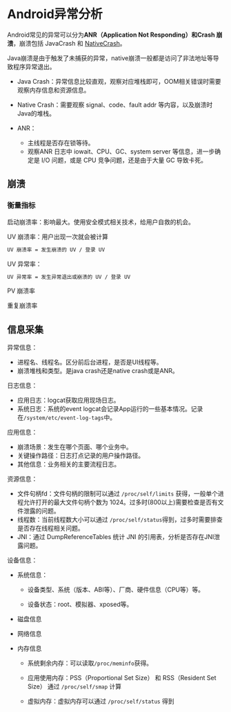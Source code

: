 # Android异常分析

Android常见的异常可以分为**ANR（Application Not Responding）**和**Crash 崩溃**，崩溃包括 JavaCrash 和 [NativeCrash](./Android异常分析之NativeCrash.md)。

Java崩溃是由于触发了未捕获的异常，native崩溃一般都是访问了非法地址等导致程序异常退出。

* Java Crash：异常信息比较直观，观察对应堆栈即可，OOM相关错误时需要观察内存信息和资源信息。

* Native Crash：需要观察 signal、code、fault addr 等内容，以及崩溃时Java的堆栈。
* ANR：
  * 主线程是否存在锁等待。
  * 观察ANR 日志中 iowait、CPU、GC、system server 等信息，进一步确定是 I/O 问题，或是 CPU 竞争问题，还是由于大量 GC 导致卡死。

## 崩溃

### 衡量指标

启动崩溃率：影响最大。使用安全模式相关技术，给用户自救的机会。

UV 崩溃率：用户出现一次就会被计算

```tex
UV 崩溃率 = 发生崩溃的 UV / 登录 UV
```

UV 异常率：

```tex
UV 异常率 = 发生异常退出或崩溃的 UV / 登录 UV
```

PV 崩溃率

重复崩溃率

## 信息采集

异常信息：

* 进程名、线程名。区分前后台进程，是否是UI线程等。
* 崩溃堆栈和类型。是java crash还是native crash或是ANR。

日志信息：

* 应用日志：logcat获取应用现场日志。
* 系统日志：系统的event logcat会记录App运行的一些基本情况。记录在`/system/etc/event-log-tags`中。

应用信息：

* 崩溃场景：发生在哪个页面、哪个业务中。
* 关键操作路径：日志打点记录的用户操作路径。
* 其他信息：业务相关的主要流程日志。

资源信息：

* 文件句柄fd：文件句柄的限制可以通过 `/proc/self/limits` 获得，一般单个进程允许打开的最大文件句柄个数为 1024。过多时(800以上)需要检查是否有文件泄露的问题。
* 线程数：当前线程数大小可以通过 `/proc/self/status`得到，过多时需要排查是否存在线程相关问题。
* JNI：通过 DumpReferenceTables 统计 JNI 的引用表，分析是否存在JNI泄露问题。

设备信息：

* 系统信息：

  * 设备类型、系统（版本、ABI等）、厂商、硬件信息（CPU等）等。

  * 设备状态：root、模拟器、xposed等。

* 磁盘信息	

* 网络信息

* 内存信息

  * 系统剩余内存：可以读取`/proc/meminfo`获得。

  * 应用使用内存：PSS（Proportional Set Size） 和 RSS（Resident Set Size） 通过 `/proc/self/smap` 计算

  * 虚拟内存：虚拟内存可以通过 `/proc/self/status` 得到
